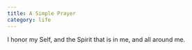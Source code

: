 ```yaml
---
title: A Simple Prayer
category: life
---
```


I honor my Self,
and the Spirit
that is in me,
and all around me.
